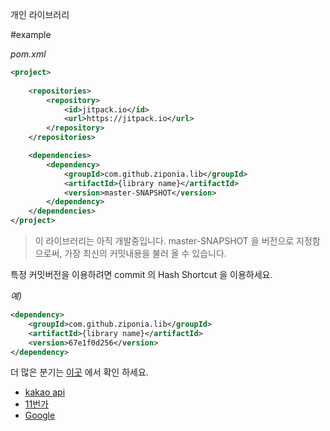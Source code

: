 개인 라이브러리

#example

_pom.xml_

```xml
<project>
    
    <repositories>
        <repository>
            <id>jitpack.io</id>
            <url>https://jitpack.io</url>
        </repository>
    </repositories>

    <dependencies>
        <dependency>
            <groupId>com.github.ziponia.lib</groupId>
            <artifactId>{library name}</artifactId>
            <version>master-SNAPSHOT</version>
        </dependency>
    </dependencies>
</project>
```

> 이 라이브러리는 아직 개발중입니다. master-SNAPSHOT 을 버전으로 지정함으로써, 가장 최신의 커밋내용을 불러 올 수 있습니다.

특정 커밋버전을 이용하려면 commit 의 Hash Shortcut 을 이용하세요.

_예)_
```xml
<dependency>
    <groupId>com.github.ziponia.lib</groupId>
    <artifactId>{library name}</artifactId>
    <version>67e1f0d256</version>
</dependency>
```

더 많은 분기는 [이곳](https://jitpack.io/#ziponia/lib) 에서 확인 하세요.



- [kakao api](https://github.com/ziponia/lib/blob/master/kakao/README.md)
- [11번가](https://github.com/ziponia/lib/blob/master/11st/README.md)
- [Google](https://github.com/ziponia/lib/tree/master/google/README.md)
